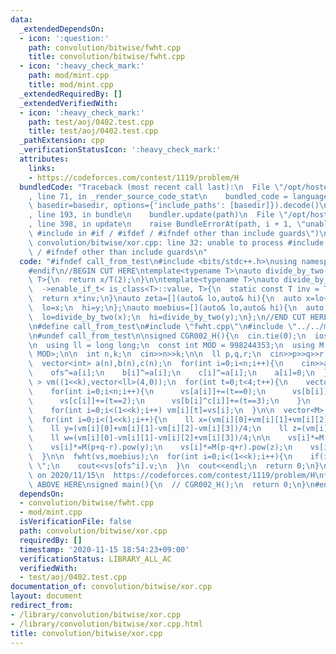 ```yaml
---
data:
  _extendedDependsOn:
  - icon: ':question:'
    path: convolution/bitwise/fwht.cpp
    title: convolution/bitwise/fwht.cpp
  - icon: ':heavy_check_mark:'
    path: mod/mint.cpp
    title: mod/mint.cpp
  _extendedRequiredBy: []
  _extendedVerifiedWith:
  - icon: ':heavy_check_mark:'
    path: test/aoj/0402.test.cpp
    title: test/aoj/0402.test.cpp
  _pathExtension: cpp
  _verificationStatusIcon: ':heavy_check_mark:'
  attributes:
    links:
    - https://codeforces.com/contest/1119/problem/H
  bundledCode: "Traceback (most recent call last):\n  File \"/opt/hostedtoolcache/Python/3.9.0/x64/lib/python3.9/site-packages/onlinejudge_verify/documentation/build.py\"\
    , line 71, in _render_source_code_stat\n    bundled_code = language.bundle(stat.path,\
    \ basedir=basedir, options={'include_paths': [basedir]}).decode()\n  File \"/opt/hostedtoolcache/Python/3.9.0/x64/lib/python3.9/site-packages/onlinejudge_verify/languages/cplusplus.py\"\
    , line 193, in bundle\n    bundler.update(path)\n  File \"/opt/hostedtoolcache/Python/3.9.0/x64/lib/python3.9/site-packages/onlinejudge_verify/languages/cplusplus_bundle.py\"\
    , line 398, in update\n    raise BundleErrorAt(path, i + 1, \"unable to process\
    \ #include in #if / #ifdef / #ifndef other than include guards\")\nonlinejudge_verify.languages.cplusplus_bundle.BundleErrorAt:\
    \ convolution/bitwise/xor.cpp: line 32: unable to process #include in #if / #ifdef\
    \ / #ifndef other than include guards\n"
  code: "#ifndef call_from_test\n#include <bits/stdc++.h>\nusing namespace std;\n\
    #endif\n//BEGIN CUT HERE\ntemplate<typename T>\nauto divide_by_two(T x)\n  ->enable_if_t<!is_class<T>::value,\
    \ T>{\n  return x/T(2);\n}\n\ntemplate<typename T>\nauto divide_by_two(T x)\n\
    \  ->enable_if_t< is_class<T>::value, T>{\n  static const T inv = T(2).inv();\n\
    \  return x*inv;\n}\nauto zeta=[](auto& lo,auto& hi){\n  auto x=lo+hi,y=lo-hi;\n\
    \  lo=x;\n  hi=y;\n};\nauto moebius=[](auto& lo,auto& hi){\n  auto x=lo+hi,y=lo-hi;\n\
    \  lo=divide_by_two(x);\n  hi=divide_by_two(y);\n};\n//END CUT HERE\n#ifndef call_from_test\n\
    \n#define call_from_test\n#include \"fwht.cpp\"\n#include \"../../mod/mint.cpp\"\
    \n#undef call_from_test\n\nsigned CGR002_H(){\n  cin.tie(0);\n  ios::sync_with_stdio(0);\n\
    \n  using ll = long long;\n  const int MOD = 998244353;\n  using M = Mint<int,\
    \ MOD>;\n\n  int n,k;\n  cin>>n>>k;\n\n  ll p,q,r;\n  cin>>p>>q>>r;\n\n  int ofs=0;\n\
    \  vector<int> a(n),b(n),c(n);\n  for(int i=0;i<n;i++){\n    cin>>a[i]>>b[i]>>c[i];\n\
    \    ofs^=a[i];\n    b[i]^=a[i];\n    c[i]^=a[i];\n    a[i]=0;\n  }\n\n  vector<vector<ll>\
    \ > vm((1<<k),vector<ll>(4,0));\n  for(int t=0;t<4;t++){\n    vector<ll> vs(1<<k,0);\n\
    \    for(int i=0;i<n;i++){\n      vs[a[i]]+=(t==0);\n      vs[b[i]]+=(t==1);\n\
    \      vs[c[i]]+=(t==2);\n      vs[b[i]^c[i]]+=(t==3);\n    }\n    fwht(vs,zeta);\n\
    \    for(int i=0;i<(1<<k);i++) vm[i][t]=vs[i];\n  }\n\n  vector<M> vs(1<<k,1);\n\
    \  for(int i=0;i<(1<<k);i++){\n    ll x=(vm[i][0]+vm[i][1]+vm[i][2]+vm[i][3])/4;\n\
    \    ll y=(vm[i][0]+vm[i][1]-vm[i][2]-vm[i][3])/4;\n    ll z=(vm[i][0]-vm[i][1]+vm[i][2]-vm[i][3])/4;\n\
    \    ll w=(vm[i][0]-vm[i][1]-vm[i][2]+vm[i][3])/4;\n\n    vs[i]*=M(p+q+r).pow(x);\n\
    \    vs[i]*=M(p+q-r).pow(y);\n    vs[i]*=M(p-q+r).pow(z);\n    vs[i]*=M(p-q-r).pow(w);\n\
    \  }\n\n  fwht(vs,moebius);\n  for(int i=0;i<(1<<k);i++){\n    if(i) cout<<\"\
    \ \";\n    cout<<vs[ofs^i].v;\n  }\n  cout<<endl;\n  return 0;\n}\n/*\n  verified\
    \ on 2020/11/15\n  https://codeforces.com/contest/1119/problem/H\n*/\n\n//INSERT\
    \ ABOVE HERE\nsigned main(){\n  // CGR002_H();\n  return 0;\n}\n#endif\n"
  dependsOn:
  - convolution/bitwise/fwht.cpp
  - mod/mint.cpp
  isVerificationFile: false
  path: convolution/bitwise/xor.cpp
  requiredBy: []
  timestamp: '2020-11-15 18:54:23+09:00'
  verificationStatus: LIBRARY_ALL_AC
  verifiedWith:
  - test/aoj/0402.test.cpp
documentation_of: convolution/bitwise/xor.cpp
layout: document
redirect_from:
- /library/convolution/bitwise/xor.cpp
- /library/convolution/bitwise/xor.cpp.html
title: convolution/bitwise/xor.cpp
---
```

